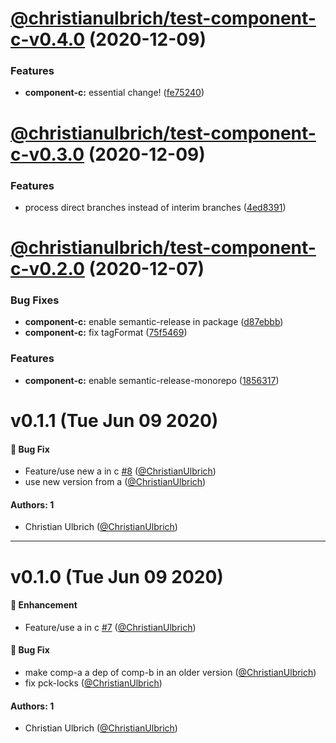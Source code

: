 # [@christianulbrich/test-component-c-v0.4.0](https://github.com/ChristianUlbrich/pnpm-semantic-release-prototype/compare/@christianulbrich/test-component-c@0.3.0...@christianulbrich/test-component-c@0.4.0) (2020-12-09)


### Features

* **component-c:** essential change! ([fe75240](https://github.com/ChristianUlbrich/pnpm-semantic-release-prototype/commit/fe7524055b28254ed7348a80571c8aed0360f876))

# [@christianulbrich/test-component-c-v0.3.0](https://github.com/ChristianUlbrich/pnpm-semantic-release-prototype/compare/@christianulbrich/test-component-c@0.2.0...@christianulbrich/test-component-c@0.3.0) (2020-12-09)


### Features

* process direct branches instead of interim branches ([4ed8391](https://github.com/ChristianUlbrich/pnpm-semantic-release-prototype/commit/4ed8391fea01b4bca0cebe153ca1ad4c3491b5c4))

# [@christianulbrich/test-component-c-v0.2.0](https://github.com/christianulbrich/lerna-release-prototype-in-action/compare/@christianulbrich/test-component-c@0.1.1...@christianulbrich/test-component-c@0.2.0) (2020-12-07)


### Bug Fixes

* **component-c:** enable semantic-release in package ([d87ebbb](https://github.com/christianulbrich/lerna-release-prototype-in-action/commit/d87ebbb6bf407f891cf6a7440e61065ad8a59cf8))
* **component-c:** fix tagFormat ([75f5469](https://github.com/christianulbrich/lerna-release-prototype-in-action/commit/75f54699f67656f75611076c15a643fbbb15b1b3))


### Features

* **component-c:** enable semantic-release-monorepo ([1856317](https://github.com/christianulbrich/lerna-release-prototype-in-action/commit/18563173d4209555aee2f105ddcc5a99986553ce))

# v0.1.1 (Tue Jun 09 2020)

#### 🐛 Bug Fix

- Feature/use new a in c [#8](https://github.com/ChristianUlbrich/lerna-release-prototype-in-action/pull/8) ([@ChristianUlbrich](https://github.com/ChristianUlbrich))
- use new version from a ([@ChristianUlbrich](https://github.com/ChristianUlbrich))

#### Authors: 1

- Christian Ulbrich ([@ChristianUlbrich](https://github.com/ChristianUlbrich))

---

# v0.1.0 (Tue Jun 09 2020)

#### 🚀 Enhancement

- Feature/use a in c [#7](https://github.com/ChristianUlbrich/lerna-release-prototype-in-action/pull/7) ([@ChristianUlbrich](https://github.com/ChristianUlbrich))

#### 🐛 Bug Fix

- make comp-a a dep of comp-b in an older version ([@ChristianUlbrich](https://github.com/ChristianUlbrich))
- fix pck-locks ([@ChristianUlbrich](https://github.com/ChristianUlbrich))

#### Authors: 1

- Christian Ulbrich ([@ChristianUlbrich](https://github.com/ChristianUlbrich))

